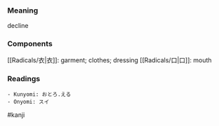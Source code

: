 ### Meaning

decline

### Components

[[Radicals/衣|衣]]: garment; clothes; dressing [[Radicals/口|口]]: mouth

### Readings

```
- Kunyomi: おとろ.える
- Onyomi: スイ
```

#kanji